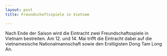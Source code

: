 ```yaml
---
layout: post
title: Freundschaftsspiele in Vietnam

---
```


Nach Ende der Saison wird die Eintracht zwei Freundschaftsspiele in Vietnam bestreiten. Am 12. und 14. Mai trifft die Eintracht dabei auf die vietnamesische Nationalmannschaft sowie den Erstligisten Dong Tam Long An.


